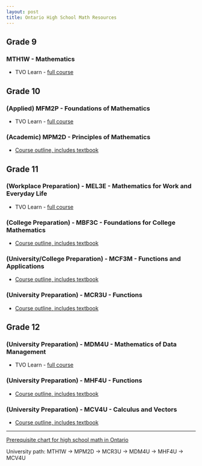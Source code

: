 ```yaml
---
layout: post
title: Ontario High School Math Resources
---
```

## Grade 9
### MTH1W - Mathematics
- TVO Learn - [full course](https://tvolearn.com/products/mth1w-mathematics)

## Grade 10
### (Applied) MFM2P - Foundations of Mathematics
- TVO Learn - [full course](https://tvolearn.com/products/mfm2p-foundations-of-mathematics-online-course)

### (Academic) MPM2D - Principles of Mathematics
- [Course outline, includes textbook](http://mrkennedy.pbworks.com/w/file/fetch/109212880/MPM%202D%20TEXTBOOK.pdf)

## Grade 11
### (Workplace Preparation) - MEL3E - Mathematics for Work and Everyday Life
- TVO Learn - [full course](https://tvolearn.com/products/mel3e-mathematics-for-work-and-everyday-life-online-course)

### (College Preparation) - MBF3C - Foundations for College Mathematics
- [Course outline, includes textbook](http://mrkennedy.pbworks.com/w/page/119471745/MBF%203C%20Textbook)

### (University/College Preparation) - MCF3M - Functions and Applications
- [Course outline, includes textbook](http://mrkennedy.pbworks.com/w/page/97642210/MCF%203M%20S17)

### (University Preparation) - MCR3U - Functions
- [Course outline, includes textbook](http://mrkennedy.pbworks.com/w/page/68466641/MCR%203U%20S19)

## Grade 12
### (University Preparation) - MDM4U - Mathematics of Data Management
- TVO Learn - [full course](https://tvolearn.com/products/mdm4u-mathematics-of-data-management-online-course)

### (University Preparation) - MHF4U - Functions
- [Course outline, includes textbook](http://mrkennedy.pbworks.com/w/page/97642224/MHF%204U%20F18)

### (University Preparation) - MCV4U - Calculus and Vectors
- [Course outline, includes textbook](http://mrkennedy.pbworks.com/w/page/34055599/MCV%204U%20S19)

---

[Prerequisite chart for high school math in Ontario](http://mrkennedy.pbworks.com/w/file/fetch/42945882/Prerequisite%20Chart%20for%20Mathematics.pdf)

University path: MTH1W -> MPM2D -> MCR3U -> MDM4U -> MHF4U -> MCV4U